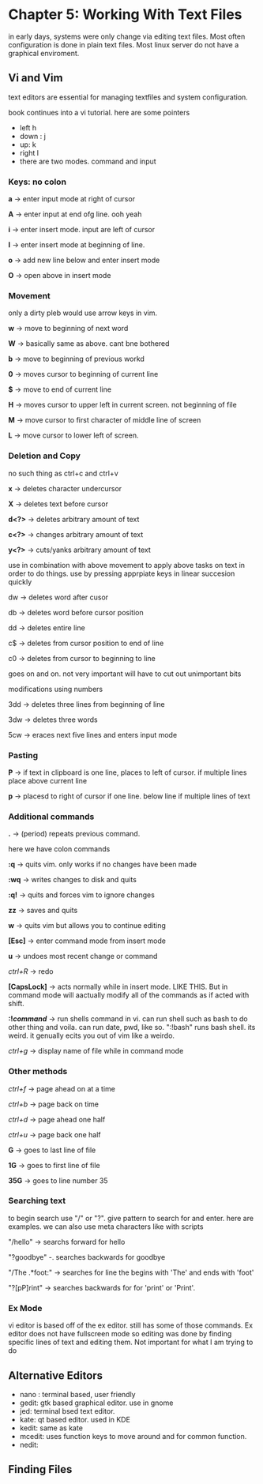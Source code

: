 # Chapter 5: Working With Text Files

in early days, systems were only change via editing text files. Most often  configuration is done in plain
text files. Most linux server do not have a graphical enviroment.

## Vi and Vim

text editors are essential for managing textfiles and system configuration.

book continues into a vi tutorial. here are some pointers
- left h
- down : j
- up: k
- right l
- there are two modes. command and input

### Keys: no colon
**a** ->  enter input mode at right of cursor

**A** -> enter input at end ofg line. ooh yeah

**i** -> enter insert mode. input are left of cursor

**I** -> enter insert mode at beginning of line.

**o** -> add new line below and enter insert mode

**O** -> open above in insert mode

### Movement

only a dirty pleb would use arrow keys in vim. 

**w** -> move to beginning of next word

**W** -> basically same as above. cant bne bothered

**b** -> move to beginning of previous workd

**0** -> moves cursor to beginning of current line

**$** -> move to end of current line

**H** -> moves cursor to upper left in current screen. not beginning of file

**M** -> move cursor to first character of middle line of screen

**L** -> move cursor to lower left of screen.

### Deletion and Copy

no such thing as ctrl+c and ctrl+v

**x** -> deletes character undercursor

**X** -> deletes text before cursor

**d<?>** -> deletes arbitrary amount of text

**c<?>** -> changes arbitrary amount of text

**y<?>** -> cuts/yanks arbitrary amount of text

use in combination with above movement to apply above tasks on text in order to do things. use by pressing apprpiate keys in linear succesion quickly

dw -> deletes word after cusor

db -> deletes word before cursor position

dd -> deletes entire line

c$ -> deletes from cursor position to end of line

c0 -> deletes from cursor to beginning to line

goes on and on. not very important will have to cut out unimportant bits

modifications using numbers

3dd -> deletes three lines from beginning of line

3dw -> deletes three words

5cw -> eraces next five lines and enters input mode

### Pasting

**P** -> if text in clipboard is one line, places to left of cursor. if multiple lines place above current line

**p** -> placesd to right of cursor if one line. below line if multiple lines of text

### Additional commands

**.** -> (period) repeats previous command. 

here we have colon commands

**:q** -> quits vim. only works if no changes have been made

**:wq** -> writes changes to disk and quits

**:q!** -> quits and forces vim to ignore changes

**zz** -> saves and quits

**w** -> quits vim but allows you to continue editing

**[Esc]** -> enter command mode from insert mode

**u** -> undoes most recent change or command

*ctrl+R* -> redo

**[CapsLock]** -> acts normally while in insert mode. LIKE THIS. But in command mode will aactually modify all of the commands as if acted with shift. 

**:!*command*** -> run shells command in vi. can run shell such as bash to do other thing and voila. can run date, pwd, like so. ":!bash" runs bash shell. its weird. it genually ecits you out of vim like a weirdo.

*ctrl+g* -> display name of file while in command mode

### Other methods

*ctrl+f* -> page ahead on at a time

*ctrl+b* -> page back on time

*ctrl+d* -> page ahead one half

*ctrl+u* -> page back one half

**G** -> goes to last line of file

**1G** -> goes to first line of file

**35G** -> goes to line number 35

### Searching text

to begin search use "/" or "?". give pattern to search for and enter. here are examples. we can also use meta characters like with scripts


"/hello" -> searchs forward for hello

"?goodbye" -. searches backwards for goodbye

"/The .\*foot:" -> searches for line the begins with 'The' and ends with 'foot' 

"?[pP]rint" -> searches backwards for for 'print' or 'Print'. 

### Ex Mode

vi editor is based off of the ex editor. still has some of those commands. Ex editor does not have fullscreen mode so editing was done by finding specific lines of text and editing them. Not important for what I am trying to do



## Alternative Editors

- nano : terminal based, user friendly
- gedit: gtk based graphical editor. use in gnome
- jed: terminal bsed text editor. 
- kate: qt based editor. used in KDE
- kedit: same as kate
- mcedit: uses function keys to move around and for common function.
- nedit: 

## Finding Files 
